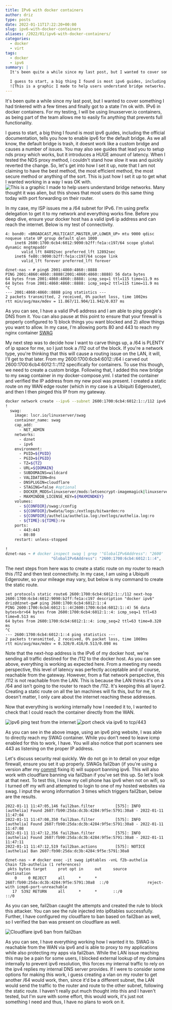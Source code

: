 ```yaml
---
title: IPv6 with docker containers
author: driz
type: posts
date: 2022-01-11T17:22:20+00:00
slug: ipv6-with-docker-containers
aliases: /2022/01/ipv6-with-docker-containers/
categories:
  - docker
  - virt
tags:
  - docker
  - ipv6
summary: |
  It's been quite a while since my last post, but I wanted to cover something I had tinkered with a few times and finally got to a state I'm ok with. IPv6 in docker containers. For my testing, I will be using linuxserver.io containers, as being part of the team allows me to easily fix anything that prevents full functionality.

  I guess to start, a big thing I found is most ipv6 guides, including the official documentation, tells you how to enable ipv6 for the default bridge. As we all know, the default bridge is trash, it doesnt work like a custom bridge and causes a number of issues. You may also see guides that lead you to setup nds proxy which works, but it introduces a HUGE amount of latency. When I tested the NDS proxy method, i couldn't stand how slow it was and quickly reverted the change. So, let's get into how I set it up, note that I am not claiming to have the best method, the most efficient method, the most secure method or anything of the sort. This is just how I set it up to get what I wanted working in a way I was OK with. 
  ![This is a graphic I made to help users understand bridge networks. Many thought it was alien, but this shows that most users do this same thing today with port forwarding on their router.](/images/ipv6-with-docker-containers/dockernet-blog2.png)
---
```

It's been quite a while since my last post, but I wanted to cover something I had tinkered with a few times and finally got to a state I'm ok with. IPv6 in docker containers. For my testing, I will be using linuxserver.io containers, as being part of the team allows me to easily fix anything that prevents full functionality.

I guess to start, a big thing I found is most ipv6 guides, including the official documentation, tells you how to enable ipv6 for the default bridge. As we all know, the default bridge is trash, it doesnt work like a custom bridge and causes a number of issues. You may also see guides that lead you to setup nds proxy which works, but it introduces a HUGE amount of latency. When I tested the NDS proxy method, i couldn't stand how slow it was and quickly reverted the change. So, let's get into how I set it up, note that I am not claiming to have the best method, the most efficient method, the most secure method or anything of the sort. This is just how I set it up to get what I wanted working in a way I was OK with. 
![This is a graphic I made to help users understand bridge networks. Many thought it was alien, but this shows that most users do this same thing today with port forwarding on their router.](/images/ipv6-with-docker-containers/dockernet-blog.png)

In my case, my ISP issues me a /64 subnet for IPv6. I'm using prefix delegation to get it to my network and everything works fine. Before you deep dive, ensure your docker host has a valid ipv6 ip address and can reach the internet. Below is my test of connectivity.


```Bashdznet-nas ~ # ip -6 add show dev bond0
4: bond0: <BROADCAST,MULTICAST,MASTER,UP,LOWER_UP> mtu 9000 qdisc noqueue state UP group default qlen 1000
    inet6 2600:1700:6cb4:6012:9090:b2ff:fe1a:c197/64 scope global dynamic mngtmpaddr
       valid_lft 84892sec preferred_lft 12892sec
    inet6 fe80::9090:b2ff:fe1a:c197/64 scope link
       valid_lft forever preferred_lft forever

dznet-nas ~ # ping6 2001:4860:4860::8888
PING 2001:4860:4860::8888(2001:4860:4860::8888) 56 data bytes
64 bytes from 2001:4860:4860::8888: icmp_seq=1 ttl=115 time=11.9 ms
64 bytes from 2001:4860:4860::8888: icmp_seq=2 ttl=115 time=11.9 ms
^C
--- 2001:4860:4860::8888 ping statistics ---
2 packets transmitted, 2 received, 0% packet loss, time 1002ms
rtt min/avg/max/mdev = 11.867/11.904/11.942/0.037 ms
```

As you can see, I have a valid IPv6 address and I am able to ping google's DNS from it. You can also pause at this point to ensure that your firewall is properly configured to 1) block things you want blocked and 2) allow things you want to allow. In my case, I'm allowing ports 80 and 443 to reach my nginx container [SWAG](https://github.com/linuxserver/docker-swag)

My next step was to decide how I want to carve things up, a /64 is PLENTY of ip space for me, so I just took a /112 out of the block. If you're a network type, you're thinking that this will cause a routing issue on the LAN, it will, I'll get to that later. From my 2600:1700:6cb4:6012::/64 i carved out 2600:1700:6cb4:6012:1::/112 specifically for containers. To use this though, we need to create a custom bridge. Following that, I added this new bridge to my swag container in my docker-compose.yml. I started the container and verified the IP address from my new pool was present. I created a static route on my WAN edge router (which in my case is a Ubiquiti Edgerouter), and then I then pinged this IP from my gateway.


```Bash
docker network create --ipv6 --subnet 2600:1700:6cb4:6012:1::/112 ipv6
!
  swag:
    image: lscr.io/linuxserver/swag
    container_name: swag
    cap_add:
      - NET_ADMIN
    networks:
      - dznet
      - ipv6
    environment:
      - PUID=${PUID}
      - PGID=${PGID}
      - TZ=${TZ}
      - URL=${DOMAIN}
      - SUBDOMAINS=wildcard
      - VALIDATION=dns
      - DNSPLUGIN=cloudflare
      - STAGING=false #optional
      - DOCKER_MODS=linuxserver/mods:letsencrypt-imagemagick|linuxserver/mods:swag-cloudflare-real-ip
      - MAXMINDDB_LICENSE_KEY=${MAXMINDKEY}
    volumes:
      - ${CONFDIR}/swag:/config
      - ${CONFDIR}/bwdata/logs:/extlogs/bitwarden:ro
      - ${CONFDIR}/authelia/authelia.log:/extlogs/authelia.log:ro
      - ${TIME}:${TIME}:ro
    ports:
      - 443:443
      - 80:80
    restart: unless-stopped

!
dznet-nas ~ # docker inspect swag | grep '"GlobalIPv6Address": "2600'
                    "GlobalIPv6Address": "2600:1700:6cb4:6012:1::4",

```

The next steps from here was to create a static route on my router to reach this /112 and then test connectivity. In my case, I am using a Ubiquiti Edgerouter, so your mileage may vary, but below is my command to create the static route.

```
set protocols static route6 2600:1700:6cb4:6012:1::/112 next-hop 2600:1700:6cb4:6012:9090:b2ff:fe1a:c197 description "docker ipv6"
driz@dznet-gw# ping 2600:1700:6cb4:6012:1::4
PING 2600:1700:6cb4:6012:1::4(2600:1700:6cb4:6012:1::4) 56 data bytes<br>64 bytes from 2600:1700:6cb4:6012:1::4: icmp_seq=1 ttl=63 time=0.513 ms
64 bytes from 2600:1700:6cb4:6012:1::4: icmp_seq=2 ttl=63 time=0.320 ms
^C
--- 2600:1700:6cb4:6012:1::4 ping statistics ---
2 packets transmitted, 2 received, 0% packet loss, time 1069ms
rtt min/avg/max/mdev = 0.320/0.416/0.513/0.098 ms
```

Note that the next-hop address is the IPv6 of my docker host, we're sending all traffic destined for the /112 to the docker host. As you can see above, everything is working as expected here. From a meeting my needs perspective, this level of latency was perfectly acceptable and of course, reachable from the gateway. However, from a flat network perspective, this /112 is not reachable from the LAN. This is because the LAN thinks it's on a /64 and isn't going to the router to reach the /112. It's keeping this all layer2. Creating a static route on all the lan machines will fix this, but for me, it doesn't matter, I only care about the internet reaching these addresses.

Now that everything is working internally how I needed it to, I wanted to check that I could reach the container directly from the WAN. 

![ipv6 ping test from the internet](/images/ipv6-with-docker-containers/ipv6-WAN-ping-blog.png)
![port check via ipv6 to tcp/443](/images/ipv6-with-docker-containers/blog.png)

As you can see in the above image, using an ipv6 ping website, I was able to directly reach my SWAG container. While you don't need to leave icmp enabled for this to work, I have. You will also notice that port scanners see 443 as listening on the proper IP address.

Let's discuss security real quickly. We do not go in to detail on your edge firewall, ensure you set it up properly. SWAGs fail2ban (if you're using a version after my [commit](https://github.com/linuxserver/docker-swag/commit/84cdf58b66543d3f779aac4363791b46adcc10e5) fixing it) will support banning ipv6. This will also work with cloudflare banning via fail2ban if you've set this up. So let's look at that next. To test this, I know my cell phone has ipv6 when not on wifi, so I turned off my wifi and attempted to login to one of my hosted websites via swag. I input the wrong information 3 times which triggers fail2ban, below are the results.


```Shell
2022-01-11 11:47:05,146 fail2ban.filter         [575]: INFO    [authelia] Found 2607:fb90:25da:dc3b:4284:9f5e:5791:30a8 - 2022-01-11 11:47:04
2022-01-11 11:47:08,350 fail2ban.filter         [575]: INFO    [authelia] Found 2607:fb90:25da:dc3b:4284:9f5e:5791:30a8 - 2022-01-11 11:47:08
2022-01-11 11:47:12,356 fail2ban.filter         [575]: INFO    [authelia] Found 2607:fb90:25da:dc3b:4284:9f5e:5791:30a8 - 2022-01-11 11:47:11
2022-01-11 11:47:12,519 fail2ban.actions        [575]: NOTICE  [authelia] Ban 2607:fb90:25da:dc3b:4284:9f5e:5791:30a8

dznet-nas ~ # docker exec -it swag ip6tables -vnL f2b-authelia
Chain f2b-authelia (1 references)
 pkts bytes target     prot opt in     out     source               destination
    0     0 REJECT     all      *      *       2607:fb90:25da:dc3b:4284:9f5e:5791:30a8  ::/0                 reject-with icmp6-port-unreachable
   17  5392 RETURN     all      *      *       ::/0                 ::/0
```

As you can see, fail2ban caught the attempts and created the rule to block this attacker. You can see the rule injected into ip6tables successfully. Further, I have configured my cloudflare to ban based on fail2ban as well, so I verified the ban was present on cloudflare as well.

![Cloudflare ipv6 ban from fail2ban](/images/ipv6-with-docker-containers/ipv6-fail2ban-cloudflare-blog.png) 

As you can see, I have everything working how I wanted it to. SWAG is reachable from the WAN via ipv6 and is able to proxy to my applications while also protecting my apps via fail2ban. While the LAN issue reaching this may be a pain for some users, I blocked external lookup of my domains internally to prevent ipv6 resolution, this forces my internal traffic to rely on the ipv4 replies my internal DNS server provides. If I were to consider some options for making this work, i guess creating a vlan on my router to get another /64 would work, then, since it'd be a different subnet, the LAN would send the traffic to the router and route to the other subnet, following the static route. I haven't really put much thought into this and I haven't tested, but I'm sure with some effort, this would work, it's just not something I need and thus, I have no plans to work on it.